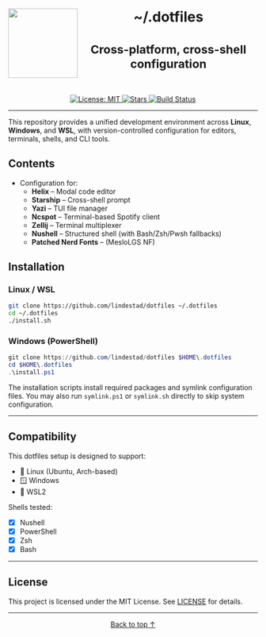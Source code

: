 <h1 align="center">
  <img align="left" width="140" height="140" src="https://www.svgrepo.com/show/361365/terminal-bash.svg">
  <a name="top">~/.dotfiles</a><br/><br/>
  <sup>Cross-platform, cross-shell configuration</sup><br/><sub><br/></sub>
</h1>
<div align="center">
  <a href="https://github.com/lindestad/dotfiles/blob/main/LICENSE">
    <img alt="License: MIT" src="https://img.shields.io/github/license/lindestad/dotfiles?style=flat-square">
  </a>
  <a href="https://github.com/lindestad/dotfiles/stargazers">
    <img alt="Stars" src="https://img.shields.io/github/stars/lindestad/dotfiles?style=flat-square">
  </a>
  <a href="https://github.com/lindestad/dotfiles/actions">
    <img alt="Build Status" src="https://img.shields.io/github/actions/workflow/status/lindestad/dotfiles/lint.yml?branch=main&style=flat-square">
  </a>
</div>

---

This repository provides a unified development environment across **Linux**, **Windows**, and **WSL**, with version-controlled configuration for editors, terminals, shells, and CLI tools.

## Contents

- Configuration for:
  - **Helix** – Modal code editor
  - **Starship** – Cross-shell prompt
  - **Yazi** – TUI file manager
  - **Ncspot** – Terminal-based Spotify client
  - **Zellij** – Terminal multiplexer
  - **Nushell** – Structured shell (with Bash/Zsh/Pwsh fallbacks)
  - **Patched Nerd Fonts** – (MesloLGS NF)

## Installation

### Linux / WSL

```bash
git clone https://github.com/lindestad/dotfiles ~/.dotfiles
cd ~/.dotfiles
./install.sh
````

### Windows (PowerShell)

```powershell
git clone https://github.com/lindestad/dotfiles $HOME\.dotfiles
cd $HOME\.dotfiles
.\install.ps1
```

The installation scripts install required packages and symlink configuration files. You may also run `symlink.ps1` or `symlink.sh` directly to skip system configuration.

---

## Compatibility

This dotfiles setup is designed to support:

* 🐧 Linux (Ubuntu, Arch-based)
* 🪟 Windows
* 🧊 WSL2

Shells tested:

* [x] Nushell
* [x] PowerShell
* [x] Zsh
* [x] Bash

---

## License

This project is licensed under the MIT License. See [LICENSE](./LICENSE) for details.

---

<p align="center">
  <a href="#top">Back to top ↑</a>
</p>

